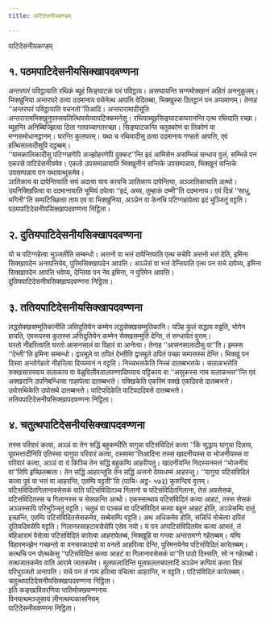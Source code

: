 ```yaml
---
title: पाटिदेसनीयकण्डम्

---
```

पाटिदेसनीयकण्डम्  


## १. पठमपाटिदेसनीयसिक्खापदवण्णना

अन्तरघरं पविट्ठायाति रथिकं ब्यूहं सिङ्घाटकं घरं पविट्ठाय। असप्पायन्ति सग्गमोक्खानं अहितं अननुकूलम्। भिक्खुनिया अन्तरघरे ठत्वा ददमानाय वसेनेत्थ आपत्ति वेदितब्बा, भिक्खुस्स ठितट्ठानं पन अप्पमाणम्। तेनाह ‘‘अन्तरघरं पविट्ठायाति वचनतो’’तिआदि। अन्तरारामादीसूति अन्तरारामभिक्खुनुपस्सयतित्थियसेय्यापटिक्कमनेसु। रथियाब्यूहसिङ्घाटकघरानन्ति एत्थ रथियाति रच्छा। ब्यूहन्ति अनिब्बिज्झित्वा ठिता गतपच्चागतरच्छा। सिङ्घाटकन्ति चतुक्कोणं वा तिकोणं वा मग्गसमोधानट्ठानम्। घरन्ति कुलघरम्। यथा च रथियादीसु ठत्वा ददमानाय गण्हतो आपत्ति, एवं हत्थिसालादीसुपि दट्ठब्बम्।  
‘‘यामकालिकादीसु पटिग्गहणेपि अज्झोहरणेपि दुक्कट’’न्ति इदं आमिसेन असम्भिन्नं सन्धाय वुत्तं, सम्भिन्ने पन एकरसे पाटिदेसनीयमेव। एकतो उपसम्पन्नायाति भिक्खुनीनं सन्तिके उपसम्पन्नाय, भिक्खूनं सन्तिके उपसम्पन्नाय पन यथावत्थुकमेव।  
ञातिकाय वा दापेन्तियाति सयं अदत्वा याय कायचि ञातिकाय दापेन्तिया, अञ्ञातिकायाति अत्थो। उपनिक्खिपित्वा वा ददमानायाति भूमियं ठपेत्वा ‘‘इदं, अय्य, तुम्हाकं दम्मी’’ति ददमानाय। एवं दिन्नं ‘‘साधु, भगिनी’’ति सम्पटिच्छित्वा ताय एव वा भिक्खुनिया, अञ्ञेन वा केनचि पटिग्गहापेत्वा इदं भुञ्जितुं वट्टति।  
पठमपाटिदेसनीयसिक्खापदवण्णना निट्ठिता।  


## २. दुतियपाटिदेसनीयसिक्खापदवण्णना

यो च पटिग्गहेत्वा भुञ्जतीति सम्बन्धो। अत्तनो वा भत्तं दापेन्तियाति एत्थ सचेपि अत्तनो भत्तं देति, इमिना सिक्खापदेन अनापत्तियेव, पुरिमसिक्खापदेन आपत्ति। अञ्ञेसं वा भत्तं देन्तियाति एत्थ पन सचे दापेय्य, इमिना सिक्खापदेन आपत्ति भवेय्य, देन्तिया पन नेव इमिना, न पुरिमेन आपत्ति।  
दुतियपाटिदेसनीयसिक्खापदवण्णना निट्ठिता।  


## ३. ततियपाटिदेसनीयसिक्खापदवण्णना

लद्धसेक्खसम्मुतिकानीति ञत्तिदुतियेन कम्मेन लद्धसेक्खसम्मुतिकानि। यञ्हि कुलं सद्धाय वड्ढति, भोगेन हायति, एवरूपस्स कुलस्स ञत्तिदुतियेन कम्मेन सेक्खसम्मुतिं देन्ति, तं सन्धायेतं वुत्तम्।  
घरतो नीहरित्वाति घरतो आसनसालं वा विहारं वा आनेत्वा। तेनाह ‘‘आसनसालादीसु वा’’ति। इमस्स ‘‘देन्ती’’ति इमिना सम्बन्धो। द्वारमूले वा ठपितं देन्तीति द्वारमूले ठपितं पच्छा सम्पत्तस्स देन्ति। भिक्खुं पन दिस्वा अन्तोगेहतो नीहरित्वा दिय्यमानं न वट्टति। निच्चभत्तकेति निच्चं दातब्बभत्तके। सलाकभत्तेति रुक्खसारमयाय सलाकाय वा वेळुविलीवतालपण्णादिमयाय पट्टिकाय वा ‘‘असुकस्स नाम सलाकभत्त’’न्ति एवं अक्खरानि उपनिबन्धित्वा गाहापेत्वा दातब्बभत्ते। पक्खिकेति एकस्मिं पक्खे एकदिवसे दातब्बभत्ते। उपोसथिकेति उपोसथे दातब्बभत्ते। पाटिपदिकेति पाटिपददिवसे दातब्बभत्ते।  
ततियपाटिदेसनीयसिक्खापदवण्णना निट्ठिता।  


## ४. चतुत्थपाटिदेसनीयसिक्खापदवण्णना

तस्स परिवारं कत्वा, अञ्ञं वा तेन सद्धिं बहुकम्पीति यागुया पटिसंविदितं कत्वा ‘‘किं सुद्धाय यागुया दिन्नाय, पूवभत्तादीनिपि एतिस्सा यागुया परिवारं कत्वा, दस्सामा’’तिआदिना तस्स खादनीयस्स वा भोजनीयस्स वा परिवारं कत्वा, अञ्ञं वा यं किञ्चि तेन सद्धिं बहुकम्पि आहरीयतु। खादनीयन्ति निदस्सनमत्तं ‘‘भोजनीयं वा’’तिपि इच्छितब्बत्ता। तेन सद्धिं आहरन्तूति तेन सद्धिं अत्तनो देय्यधम्मं आहरन्तु। ‘‘यागुया पटिसंविदितं कत्वा पूवं वा भत्तं वा आहरन्ति, एतम्पि वट्टती’’ति (पाचि॰ अट्ठ॰ ५७३) कुरुन्दियं वुत्तम्।  
पटिसंविदितगिलानावसेसकं वाति पटिसंविदितञ्च गिलानो च पटिसंविदितगिलाना, तेसं अवसेसकं, पटिसंविदितस्स च गिलानस्स च सेसकन्ति अत्थो। एकस्सत्थाय पटिसंविदितं कत्वा आहटं, तस्स सेसकं अञ्ञस्सापि परिभुञ्जितुं वट्टति। चतुन्नं वा पञ्चन्नं वा पटिसंविदितं कत्वा बहूनं आहटं होति, अञ्ञेसम्पि दातुं इच्छन्ति, एतम्पि पटिसंविदितसेसकमेव, सब्बेसम्पि वट्टति। अथ अधिकमेव होति, सन्निधिं मोचेत्वा ठपितं दुतियदिवसेपि वट्टति। गिलानस्साहटावसेसेपि एसेव नयो। यं पन अप्पटिसंविदितमेव कत्वा आभतं, तं बहिआरामं पेसेत्वा पटिसंविदितं कारेत्वा आहरापेतब्बं, भिक्खूहि वा गन्त्वा अन्तरामग्गे गहेतब्बम्। यम्पि विहारमज्झेन गच्छन्तो वा वनचरकादयो वा वनतो आहरित्वा देन्ति, पुरिमनयेनेव पटिसंविदितं कारेतब्बम्। कत्थचि पन पोत्थकेसु ‘‘पटिसंविदितं कत्वा आहटं वा गिलानावसेसकं वा’’ति पाठो दिस्सति, सो न गहेतब्बो। तत्थजातकमेव वाति आरामे जातकमेव। मूलफलादिन्ति मूलफलतचपत्तादिं अञ्ञेन कप्पियं कत्वा दिन्नं परिभुञ्जतो अनापत्ति। सचे पन तं गामं हरित्वा पचित्वा आहरन्ति, न वट्टति। पटिसंविदितं कारेतब्बम्।  
चतुत्थपाटिदेसनीयसिक्खापदवण्णना निट्ठिता।  
इति कङ्खावितरणिया पातिमोक्खवण्णनाय  
विनयत्थमञ्जूसायं लीनत्थप्पकासनियम्  
पाटिदेसनीयवण्णना निट्ठिता।  